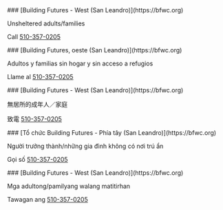 <RenderIf language="en">
### [Building Futures - West (San Leandro)](https://bfwc.org)

Unsheltered adults/families

Call [510-357-0205](tel:+1-510-357-0205)

</RenderIf>
<RenderIf language="es">
 ### [Building Futures, oeste (San Leandro)](https://bfwc.org)

Adultos y familias sin hogar y sin acceso a refugios

Llame al [510-357-0205](tel:+1-510-357-0205)

</RenderIf>
<RenderIf language="zh">
### [Building Futures - West (San Leandro)](https://bfwc.org)

無居所的成年人／家庭

致電 [510-357-0205](tel:+1-510-357-0205)

</RenderIf>
<RenderIf language="vi">
### [Tổ chức Building Futures - Phía tây (San Leandro)](https://bfwc.org)

Người trưởng thành/những gia đình không có nơi trú ẩn

Gọi số [510-357-0205](tel:+1-510-357-0205)

</RenderIf>
<RenderIf language="tl">
### [Building Futures - West (San Leandro)](https://bfwc.org)

Mga adultong/pamilyang walang matitirhan

Tawagan ang [510-357-0205](tel:+1-510-357-0205)

</RenderIf>
